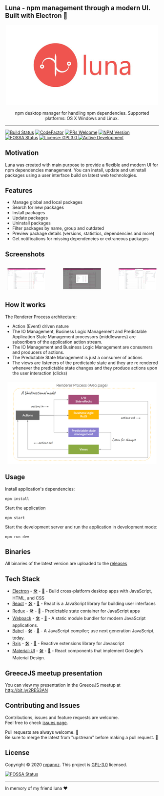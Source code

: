 ## Luna - npm management through a modern UI. Built with Electron :hibiscus:

<p align="center">
  <img alt="Luna" src="./resources/media/images/luna-small.jpeg">
</p>

<p align="center">npm desktop manager for handling npm dependencies. Supported platforms: OS X Windows and Linux.</p>

---

[![Build Status](https://travis-ci.com/rvpanoz/luna.svg?branch=master)](https://travis-ci.com/rvpanoz/luna)
[![CodeFactor](https://www.codefactor.io/repository/github/rvpanoz/luna/badge)](https://www.codefactor.io/repository/github/rvpanoz/luna)
[![PRs Welcome](https://img.shields.io/badge/PRs-welcome-brightgreen.svg?style=flat-square)](http://makeapullrequest.com)
[![NPM Version](https://img.shields.io/npm/v/npm.svg?style=flat)]()
[![FOSSA Status](https://app.fossa.com/api/projects/git%2Bgithub.com%2Frvpanoz%2Fluna.svg?type=shield)](https://app.fossa.com/projects/git%2Bgithub.com%2Frvpanoz%2Fluna?ref=badge_shield)
<a href="https://github.com/rvpanoz/luna/blob/master/LICENSE">
<img alt="License: GPL3.0" src="https://img.shields.io/badge/License-GPL3.0-yellow.svg" target="_blank" />
</a>
[![Active Development](https://img.shields.io/badge/Maintenance%20Level-Actively%20Developed-brightgreen.svg)](https://gist.github.com/cheerfulstoic/d107229326a01ff0f333a1d3476e068d)

## Motivation

Luna was created with main purpose to provide a flexible and modern UI for npm dependencies management. You can install, update and uninstall packages using a user interface build on latest web technologies.

## Features

- Manage global and local packages
- Search for new packages
- Install packages
- Update packages
- Uninstall packages
- Filter packages by name, group and outdated
- Preview package details (versions, statistics, dependencies and more)
- Get notifications for missing dependencies or extraneous packages

## Screenshots

<div style="display: flex; flex-wrap: wrap;padding: 0 4px; justify-content: space-between;">
  <div style="flex: 25%;max-width: 25%;padding: 8px 4px;">
    <img style="margin-top: 8px; vertical-align: middle;" title="luna-1" src="./resources/media/images/luna-screen-1.png"/>
  </div>
  <div style="flex: 25%;max-width: 25%;padding: 8px 4px;">
    <img style="margin-top: 8px; vertical-align: middle;" title="luna-2" src="./resources/media/images/luna-screen-2.png"/>
  </div>
  <div style="flex: 25%;max-width: 25%;padding: 8px 4px;">
    <img style="margin-top: 8px; vertical-align: middle;" title="luna-3" src="./resources/media/images/luna-screen-3.png"/>
  </div>
</div>

## How it works

The Renderer Process architecture:

- Action (Event) driven nature
- The IO Management, Business Logic Management and Predictable Application State Management processors (middlewares)
  are subscribers of the application action stream.
- The IO Management and Business Logic Management are consumers and producers of actions.
- The Predictable State Management is just a consumer of actions
- The views are listeners of the predictable state and they are re rendered whenever the predictable state changes
  and they produce actions upon the user interaction (clicks)

<div style="display: flex; flex-wrap: wrap;padding: 0 4px;">
  <div style="flex: 25%;max-width: 100%;padding: 0 4px;">
    <img style="margin-top: 8px; vertical-align: middle;" title="luna-renderer" src="./resources/media/images/luna-renderer.png"/>
  </div>
</div>

## Usage

Install application's dependencies:

`npm install`

Start the application

`npm start`

Start the development server and run the application in development mode:

`npm run dev`

## Binaries

All binaries of the latest version are uploaded to the [releases](https://github.com/rvpanoz/luna/releases)

## Tech Stack

- [Electron](https://electronjs.org//) - [🛠](https://stackshare.io/electron) - [🐙](https://github.com/electron/electron) - Build cross-platform desktop apps with JavaScript, HTML, and CSS
- [React](https://reactjs.org/) - [🛠](https://stackshare.io/react) - [🐙](https://github.com/facebook/react) - React is a JavaScript library for building user interfaces
- [Redux](https://redux.js.org/) - [🛠](https://stackshare.io/reduxjs) - [🐙](https://github.com/reduxjs/redux) - Predictable state container for JavaScript apps
- [Webpack](https://webpack.js.org/) - [🛠️](https://stackshare.io/webpack) - [🐙](https://github.com/webpack/webpack) - A static module bundler for modern JavaScript applications.
- [Babel](https://babeljs.io/) - [🛠️](https://stackshare.io/babel) - [🐙](https://github.com/babel/babel) - A JavaScript compiler; use next generation JavaScript, today.
- [Rxjs](https://rxjs-dev.firebaseapp.com/) - [🛠️](https://stackshare.io/rxjs) - [🐙](https://github.com/Reactive-Extensions/RxJS) - Reactive extensions library for Javascript
- [Material-UI](https://material-ui.com//) - [🛠️](https://stackshare.io/material-ui) - [🐙](https://github.com/mui-org/material-ui) - React components that implement Google's Material Design.

## GreeceJS meetup presentation

You can view my presentation in the GreeceJS meetup at http://bit.ly/2RES3AN

## Contributing and Issues

Contributions, issues and feature requests are welcome. <br />Feel free to check [issues page](https://github.com/rvpanoz/luna/issues).

Pull requests are always welcome. 💪 <br />
Be sure to merge the latest from "upstream" before making a pull request. 🙏

## License

Copyright © 2020 [rvpanoz](https://github.com/rvpanoz). This project is [GPL-3.0](https://github.com/rvpanoz/luna/blob/master/LICENSE) licensed.

[![FOSSA Status](https://app.fossa.io/api/projects/git%2Bgithub.com%2Frvpanoz%2Fluna.svg?type=large)](https://app.fossa.io/projects/git%2Bgithub.com%2Frvpanoz%2Fluna?ref=badge_large)

---

In memory of my friend luna :heart:
